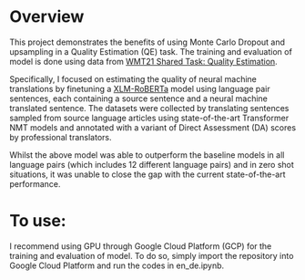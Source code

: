 # Overview
This project demonstrates the benefits of using Monte Carlo Dropout and upsampling in a Quality Estimation (QE) task. The training and evaluation of model is done using data from [WMT21 Shared Task: Quality Estimation](https://www.statmt.org/wmt21/quality-estimation-task.html). 

Specifically, I focused on estimating the quality of neural machine translations by finetuning a [XLM-RoBERTa](https://huggingface.co/docs/transformers/model_doc/xlm-roberta) model using language pair sentences, each containing a source sentence and a neural machine translated sentence. The datasets were collected by translating sentences sampled from source language articles using state-of-the-art Transformer NMT models and annotated with a variant of Direct Assessment (DA) scores by professional translators.

Whilst the above model was able to outperform the baseline models in all language pairs (which includes 12 different language pairs) and in zero shot situations, it was unable to close the gap with the current state-of-the-art performance. 

# To use:
I recommend using GPU through Google Cloud Platform (GCP) for the training and evaluation of model. To do so, simply import the repository into Google Cloud Platform and run the codes in en_de.ipynb.
